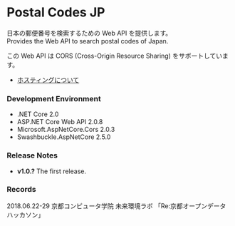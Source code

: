 # Postal Codes JP
日本の郵便番号を検索するための Web API を提供します。  
Provides the Web API to search postal codes of Japan.

この Web API は CORS (Cross-Origin Resource Sharing) をサポートしています。

- [ホスティングについて](docs/Hosting.md)

### Development Environment
- .NET Core 2.0
- ASP.NET Core Web API 2.0.8
- Microsoft.AspNetCore.Cors 2.0.3
- Swashbuckle.AspNetCore 2.5.0

### Release Notes
- **v1.0.?** The first release.

### Records
2018.06.22-29 京都コンピュータ学院 未来環境ラボ 「Re:京都オープンデータハッカソン」
